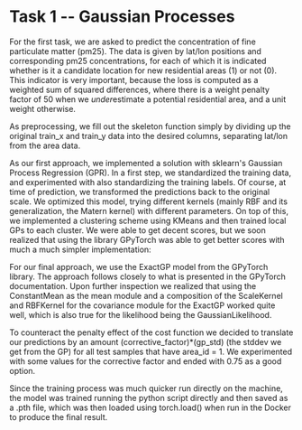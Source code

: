 # Task 1 -- Gaussian Processes

For the first task, we are asked to predict the concentration of fine particulate matter (pm25). The data is given by lat/lon positions and corresponding pm25 concentrations, for each of which it is indicated whether is it a candidate location for new residential areas (1) or not (0). This indicator is very important, because the loss is computed as a weighted sum of squared differences, where there is a weight penalty factor of 50 when we *under*estimate a potential residential area, and a unit weight otherwise.

As preprocessing, we fill out the skeleton function simply by dividing up the original train_x and train_y data into the desired columns, separating lat/lon from the area data.

As our first approach, we implemented a solution with sklearn's Gaussian Process Regression (GPR). In a first step, we standardized the training data, and experimented with also standardizing the training labels. Of course, at time of prediction, we transformed the predictions back to the original scale. We optimized this model, trying different kernels (mainly RBF and its generalization, the Matern kernel) with different parameters. On top of this, we implemented a clustering scheme using KMeans and then trained local GPs to each cluster. We were able to get decent scores, but we soon realized that using the library GPyTorch was able to get better scores with much a much simpler implementation:

For our final approach, we use the ExactGP model from the GPyTorch library. The approach follows closely to what is presented in the GPyTorch documentation. Upon further inspection we realized that using the ConstantMean as the mean module and a composition of the ScaleKernel and RBFKernel for the covariance module for the ExactGP worked quite well, which is also true for the likelihood being the GaussianLikelihood. 

To counteract the penalty effect of the cost function we decided to translate our predictions by an amount (corrective_factor)*(gp_std) (the stddev we get from the GP) for all test samples that have area_id = 1. We experimented with some values for the corrective factor and ended with 0.75 as a good option.

Since the training process was much quicker run directly on the machine, the model was trained running the python script directly and then saved as a .pth file, which was then loaded using torch.load() when run in the Docker to produce the final result.